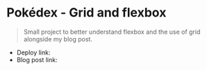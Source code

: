 # Pokédex - Grid and flexbox

> Small project to better understand flexbox and the use of grid alongside my blog post.

- Deploy link:
- Blog post link:
